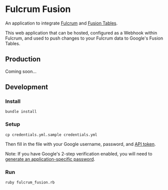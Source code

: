 Fulcrum Fusion
==============

An application to integrate [Fulcrum](http://fulcrumapp.com/) and [Fusion Tables](http://www.google.com/drive/apps.html#fusiontables).

This web application that can be hosted, configured as a Webhook within
Fulcrum, and used to push changes to your Fulcrum data to Google's Fusion
Tables.

Production
----------

Coming soon...

Development
-----------

### Install

```
bundle install
```

### Setup

```
cp credentials.yml.sample credentials.yml
```

Then fill in the file with your Google username, password, and [API token](https://cloud.google.com/console).

Note: If you have Google's 2-step verification enabled, you will need to
[generate an application-specific password](https://accounts.google.com/b/0/IssuedAuthSubTokens).

### Run

```
ruby fulcrum_fusion.rb
```
